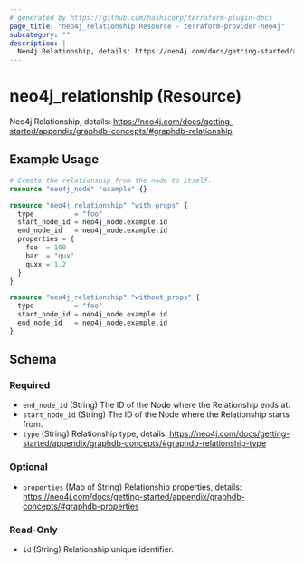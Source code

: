 ```yaml
---
# generated by https://github.com/hashicorp/terraform-plugin-docs
page_title: "neo4j_relationship Resource - terraform-provider-neo4j"
subcategory: ""
description: |-
  Neo4j Relationship, details: https://neo4j.com/docs/getting-started/appendix/graphdb-concepts/#graphdb-relationship
---
```


# neo4j_relationship (Resource)

Neo4j Relationship, details: https://neo4j.com/docs/getting-started/appendix/graphdb-concepts/#graphdb-relationship

## Example Usage

```terraform
# Create the relationship from the node to itself.
resource "neo4j_node" "example" {}

resource "neo4j_relationship" "with_props" {
  type          = "foo"
  start_node_id = neo4j_node.example.id
  end_node_id   = neo4j_node.example.id
  properties = {
    foo  = 100
    bar  = "qux"
    quxx = 1.2
  }
}

resource "neo4j_relationship" "without_props" {
  type          = "foo"
  start_node_id = neo4j_node.example.id
  end_node_id   = neo4j_node.example.id
}
```

<!-- schema generated by tfplugindocs -->
## Schema

### Required

- `end_node_id` (String) The ID of the Node where the Relationship ends at.
- `start_node_id` (String) The ID of the Node where the Relationship starts from.
- `type` (String) Relationship type, details: https://neo4j.com/docs/getting-started/appendix/graphdb-concepts/#graphdb-relationship-type

### Optional

- `properties` (Map of String) Relationship properties, details: https://neo4j.com/docs/getting-started/appendix/graphdb-concepts/#graphdb-properties

### Read-Only

- `id` (String) Relationship unique identifier.

